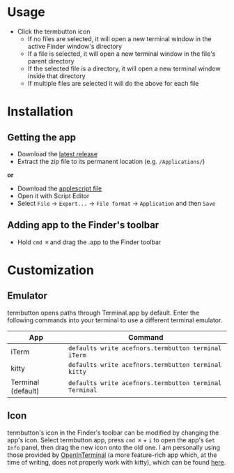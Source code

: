 # Usage
- Click the termbutton icon
  - If no files are selected, it will open a new terminal window in the active Finder window's directory
  - If a file is selected, it will open a new terminal window in the file's parent directory
  - If the selected file is a directory, it will open a new terminal window inside that directory
  - If multiple files are selected it will do the above for each file

# Installation

## Getting the app

- Download the [latest release](https://github.com/acefnors/termbutton/releases/latest)
- Extract the zip file to its permanent location (e.g. `/Applications/`)

**or**
- Download the [applescript file](https://raw.githubusercontent.com/acefnors/termbutton/main/termbutton.applescript)
- Open it with Script Editor
- Select `File` -> `Export...` -> `File format` -> `Application` and then `Save`

## Adding app to the Finder's toolbar

- Hold `cmd ⌘` and drag the .app to the Finder toolbar

# Customization

## Emulator
termbutton opens paths through Terminal.app by default.
Enter the following commands into your terminal to use a different terminal emulator.

|App|Command|
|---|---|
|iTerm|`defaults write acefnors.termbutton terminal iTerm`|
|kitty|`defaults write acefnors.termbutton terminal kitty`|
|Terminal (default)|`defaults write acefnors.termbutton terminal Terminal`|

## Icon

termbutton's icon in the Finder's toolbar can be modified by changing the app's icon. Select termbutton.app, press `cmd ⌘` + `i` to open the app's `Get Info` panel, then drag the new icon onto the old one.
I am personally using those provided by [OpenInTerminal](https://github.com/Ji4n1ng/OpenInTerminal) (a more feature-rich app which, at the time of writing, does not properly work with kitty), which can be found [here](https://github.com/Ji4n1ng/OpenInTerminal/releases/download/v1.2.4/Icons.zip).
